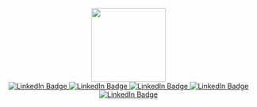 

<div id="header" align="center">
  <img src="https://media.giphy.com/media/LMt9638dO8dftAjtco/giphy.gif" width="150"/>
</div>



<div id="badges" align="center">
  <a href="https://www.python.org/">
    <img src="https://img.shields.io/badge/Python-blue?style=for-the-badge&logo=python&logoColor=black" alt="LinkedIn Badge"/>
  </a>
  <a href="https://www.djangoproject.com/">
    <img src="https://img.shields.io/badge/Django-gold?style=for-the-badge&logo=django&logoColor=black" alt="LinkedIn Badge"/>
  </a>
  <a href="https://flask.palletsprojects.com/en/2.2.x/">
    <img src="https://img.shields.io/badge/Flask-blue?style=for-the-badge&logo=flask&logoColor=black" alt="LinkedIn Badge"/>
  </a>
  <a href="https://www.postgresql.org/">
    <img src="https://img.shields.io/badge/Postgres-gold?style=for-the-badge&logo=postgresql&logoColor=black" alt="LinkedIn Badge"/>
  </a>
  <a href="https://www.docker.com/">
    <img src="https://img.shields.io/badge/Docker-blue?style=for-the-badge&logo=docker&logoColor=black" alt="LinkedIn Badge"/>
  </a>
</div>












<img src="https://komarev.com/ghpvc/?username=gord3va&style=flat-square&color=blue" alt=""/>
